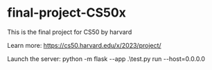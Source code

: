 # final-project-CS50x

This is the final project for CS50 by harvard

Learn more: https://cs50.harvard.edu/x/2023/project/

Launch the server: python -m flask --app .\test.py run --host=0.0.0.0
